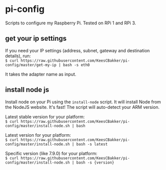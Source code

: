 # pi-config
Scripts to configure my Raspberry Pi. Tested on RPi 1 and RPi 3.

## get your ip settings
If you need your IP settings (address, subnet, gateway and destination details), run: <br/>
`$ curl https://raw.githubusercontent.com/KeesCBakker/pi-config/master/get-my-ip | bash -s eth0`

It takes the adapter name as input.

## install node js
Install node on your Pi using the `install-node` script. It will install Node from the NodeJS website. It's fast! The script will auto-detect your ARM version.

Latest stable version for your platform: <br/>
`$ curl https://raw.githubusercontent.com/KeesCBakker/pi-config/master/install-node.sh | bash`

Latest version for your platform: <br/>
`$ curl https://raw.githubusercontent.com/KeesCBakker/pi-config/master/install-node.sh | bash -s latest`

Specific version (like 7.9.0) for your platform: <br/>
`$ curl https://raw.githubusercontent.com/KeesCBakker/pi-config/master/install-node.sh | bash -s {version}`

